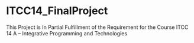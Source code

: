 # ITCC14_FinalProject
This Project is In Partial Fulfillment of the Requirement for the Course  ITCC 14 A – Integrative Programming and Technologies
